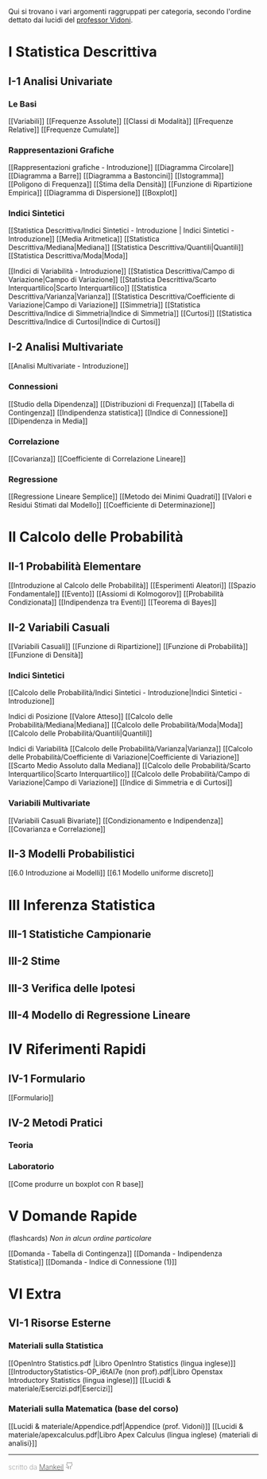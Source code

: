 Qui si trovano i vari argomenti raggruppati per categoria, secondo l'ordine dettato dai lucidi del [professor Vidoni](https://people.uniud.it/page/paolo.vidoni).
# I Statistica Descrittiva
## I-1 Analisi Univariate
### Le Basi
[[Variabili]]
[[Frequenze Assolute]]
[[Classi di Modalità]]
[[Frequenze Relative]]
[[Frequenze Cumulate]]

### Rappresentazioni Grafiche
[[Rappresentazioni grafiche - Introduzione]]
[[Diagramma Circolare]]
[[Diagramma a Barre]]
[[Diagramma a Bastoncini]]
[[Istogramma]]
[[Poligono di Frequenza]]
[[Stima della Densità]]
[[Funzione di Ripartizione Empirica]]
[[Diagramma di Dispersione]]
[[Boxplot]]

### Indici Sintetici
[[Statistica Descrittiva/Indici Sintetici - Introduzione | Indici Sintetici - Introduzione]]
[[Media Aritmetica]]
[[Statistica Descrittiva/Mediana|Mediana]]
[[Statistica Descrittiva/Quantili|Quantili]]
[[Statistica Descrittiva/Moda|Moda]]

[[Indici di Variabilità - Introduzione]]
[[Statistica Descrittiva/Campo di Variazione|Campo di Variazione]]
[[Statistica Descrittiva/Scarto Interquartilico|Scarto Interquartilico]]
[[Statistica Descrittiva/Varianza|Varianza]]
[[Statistica Descrittiva/Coefficiente di Variazione|Campo di Variazione]]
[[Simmetria]]
[[Statistica Descrittiva/Indice di Simmetria|Indice di Simmetria]]
[[Curtosi]]
[[Statistica Descrittiva/Indice di Curtosi|Indice di Curtosi]]
## I-2 Analisi Multivariate

[[Analisi Multivariate - Introduzione]]

### Connessioni
[[Studio della Dipendenza]]
[[Distribuzioni di Frequenza]]
[[Tabella di Contingenza]]
[[Indipendenza statistica]]
[[Indice di Connessione]]
[[Dipendenza in Media]]

### Correlazione
[[Covarianza]]
[[Coefficiente di Correlazione Lineare]]

### Regressione
[[Regressione Lineare Semplice]]
[[Metodo dei Minimi Quadrati]]
[[Valori e Residui Stimati dal Modello]]
[[Coefficiente di Determinazione]]
# II Calcolo delle Probabilità

## II-1 Probabilità Elementare

[[Introduzione al Calcolo delle Probabilità]]
[[Esperimenti Aleatori]]
[[Spazio Fondamentale]]
[[Evento]]
[[Assiomi di Kolmogorov]]
[[Probabilità Condizionata]]
[[Indipendenza tra Eventi]]
[[Teorema di Bayes]]
## II-2 Variabili Casuali

[[Variabili Casuali]]
[[Funzione di Ripartizione]]
[[Funzione di Probabilità]]
[[Funzione di Densità]]

### Indici Sintetici
[[Calcolo delle Probabilità/Indici Sintetici - Introduzione|Indici Sintetici - Introduzione]]

Indici di Posizione
[[Valore Atteso]]
[[Calcolo delle Probabilità/Mediana|Mediana]]
[[Calcolo delle Probabilità/Moda|Moda]]
[[Calcolo delle Probabilità/Quantili|Quantili]]

Indici di Variabilità
[[Calcolo delle Probabilità/Varianza|Varianza]]
[[Calcolo delle Probabilità/Coefficiente di Variazione|Coefficiente di Variazione]]
[[Scarto Medio Assoluto dalla Mediana]]
[[Calcolo delle Probabilità/Scarto Interquartilico|Scarto Interquartilico]]
[[Calcolo delle Probabilità/Campo di Variazione|Campo di Variazione]]
[[Indice di Simmetria e di Curtosi]]
### Variabili Multivariate
[[Variabili Casuali Bivariate]]
[[Condizionamento e Indipendenza]]
[[Covarianza e Correlazione]]
## II-3 Modelli Probabilistici
[[6.0 Introduzione ai Modelli]]
[[6.1 Modello uniforme discreto]]

# III Inferenza Statistica

## III-1 Statistiche Campionarie

## III-2 Stime

## III-3 Verifica delle Ipotesi

## III-4 Modello di Regressione Lineare

# IV Riferimenti Rapidi

## IV-1 Formulario
[[Formulario]]
## IV-2 Metodi Pratici
### Teoria

### Laboratorio
[[Come produrre un boxplot con R base]]
# V Domande Rapide
(flashcards)
*Non in alcun ordine particolare*

[[Domanda - Tabella di Contingenza]]
[[Domanda - Indipendenza Statistica]]
[[Domanda - Indice di Connessione (1)]]
# VI Extra

## VI-1 Risorse Esterne
### Materiali sulla Statistica
[[OpenIntro Statistics.pdf |Libro OpenIntro Statistics (lingua inglese)]]
[[IntroductoryStatistics-OP_i6tAI7e (non prof).pdf|Libro Openstax Introductory Statistics (lingua inglese)]]
[[Lucidi & materiale/Esercizi.pdf|Esercizi]]

### Materiali sulla Matematica (base del corso)
[[Lucidi & materiale/Appendice.pdf|Appendice (prof. Vidoni)]]
[[Lucidi & materiale/apexcalculus.pdf|Libro Apex Calculus (lingua inglese) {materiali di analisi}]]

---
<span style="color:gray; font-weight:200;">scritto da <a href="https://github.com/mankeil">Mankeil</a></span> <svg xmlns="http://www.w3.org/2000/svg" width="16" height="16" viewBox="0 0 24 24" fill="none" stroke="gray" stroke-width="1.5" stroke-linecap="round" stroke-linejoin="round" class="lucide lucide-github"><path d="M15 22v-4a4.8 4.8 0 0 0-1-3.5c3 0 6-2 6-5.5.08-1.25-.27-2.48-1-3.5.28-1.15.28-2.35 0-3.5 0 0-1 0-3 1.5-2.64-.5-5.36-.5-8 0C6 2 5 2 5 2c-.3 1.15-.3 2.35 0 3.5A5.403 5.403 0 0 0 4 9c0 3.5 3 5.5 6 5.5-.39.49-.68 1.05-.85 1.65-.17.6-.22 1.23-.15 1.85v4"/><path d="M9 18c-4.51 2-5-2-7-2"/></svg>
